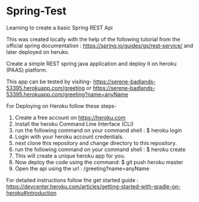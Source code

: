 # Spring-Test
Learning to create a basic Spring REST Api

This was created locally with the help of the following tutorial from the official spring documentation : https://spring.io/guides/gs/rest-service/ and later deployed on heruko.

Create a simple REST spring java application and deploy it on heroku (PAAS) platform.

This app can be tested by visiting-
 https://serene-badlands-53395.herokuapp.com/greeting
or
https://serene-badlands-53395.herokuapp.com/greeting?name=anyName


For Deploying on Heroku follow these steps-

1. Create a free account on https://heroku.com
2. Install the heroku Command Line Interface (CLI)
3. run the following command on your command shell : $ heroku login
4. Login with your heroku account credentials.
5. next clone this repository and change directory to this repository.
6. run the following command on your command shell : $ heroku create
7. This will create a unique heroku app for you.
8. Now deploy the code using the command: $ git push heroku master
9. Open the api using the url : <Your Heroku App name>/greeting?name=anyName

For detailed instructions follow the get started guide : https://devcenter.heroku.com/articles/getting-started-with-gradle-on-heroku#introduction
